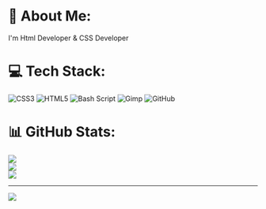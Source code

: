 # 💫 About Me:
I'm Html Developer & CSS Developer


# 💻 Tech Stack:
![CSS3](https://img.shields.io/badge/css3-%231572B6.svg?style=for-the-badge&logo=css3&logoColor=white) ![HTML5](https://img.shields.io/badge/html5-%23E34F26.svg?style=for-the-badge&logo=html5&logoColor=white) ![Bash Script](https://img.shields.io/badge/bash_script-%23121011.svg?style=for-the-badge&logo=gnu-bash&logoColor=white) ![Gimp](https://img.shields.io/badge/Gimp-657D8B?style=for-the-badge&logo=gimp&logoColor=FFFFFF) ![GitHub](https://img.shields.io/badge/github-%23121011.svg?style=for-the-badge&logo=github&logoColor=white)
# 📊 GitHub Stats:
![](https://github-readme-stats.vercel.app/api?username=Silksong0&theme=dark&hide_border=false&include_all_commits=false&count_private=false)<br/>
![](https://nirzak-streak-stats.vercel.app/?user=Silksong0&theme=dark&hide_border=false)<br/>
![](https://github-readme-stats.vercel.app/api/top-langs/?username=Silksong0&theme=dark&hide_border=false&include_all_commits=false&count_private=false&layout=compact)

---
[![](https://visitcount.itsvg.in/api?id=Silksong0&icon=0&color=0)](https://visitcount.itsvg.in)

<!-- Proudly created with GPRM ( https://gprm.itsvg.in ) -->
